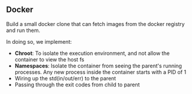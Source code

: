 ## Docker

Build a small docker clone that can fetch images from the docker registry and run them.

In doing so, we implement:
- **Chroot**: To isolate the execution environment, and not allow the container to view the host fs
- **Namespaces**: Isolate the container from seeing the parent's running processes. Any new process inside the container starts with a PID of 1
- Wiring up the std(in/out/err) to the parent
- Passing through the exit codes from child to parent

